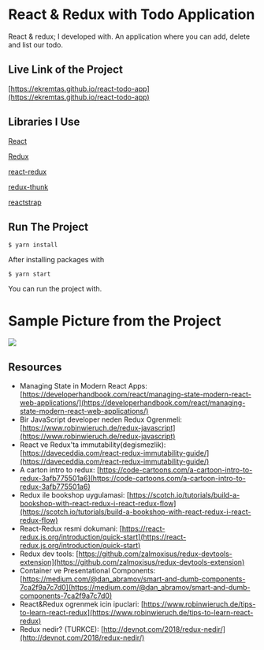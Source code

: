 # React & Redux with Todo Application 
React & redux; I developed with. An application where you can add, delete and list our todo.

## Live Link of the Project

[https://ekremtas.github.io/react-todo-app](https://ekremtas.github.io/react-todo-app)

## Libraries I Use
[React](https://www.npmjs.com/package/react)

[Redux](https://www.npmjs.com/package/redux)

[react-redux](https://www.npmjs.com/package/react-redux)

[redux-thunk](https://www.npmjs.com/package/redux-thunk)

[reactstrap](https://www.npmjs.com/package/reactstrap)

## Run The Project
```
$ yarn install
```
After installing packages with

```
$ yarn start
```
You can run the project with.

# Sample Picture from the Project
![](images/project_photo_1.png)

## Resources

-   Managing State in Modern React Apps:  [https://developerhandbook.com/react/managing-state-modern-react-web-applications/](https://developerhandbook.com/react/managing-state-modern-react-web-applications/)
-   Bir JavaScript developer neden Redux Ogrenmeli:  [https://www.robinwieruch.de/redux-javascript](https://www.robinwieruch.de/redux-javascript)
-   React ve Redux'ta immutability(degismezlik):  [https://daveceddia.com/react-redux-immutability-guide/](https://daveceddia.com/react-redux-immutability-guide/)
-   A carton intro to redux:  [https://code-cartoons.com/a-cartoon-intro-to-redux-3afb775501a6](https://code-cartoons.com/a-cartoon-intro-to-redux-3afb775501a6)
-   Redux ile bookshop uygulamasi:  [https://scotch.io/tutorials/build-a-bookshop-with-react-redux-i-react-redux-flow](https://scotch.io/tutorials/build-a-bookshop-with-react-redux-i-react-redux-flow)
-   React-Redux resmi dokumani:  [https://react-redux.js.org/introduction/quick-start](https://react-redux.js.org/introduction/quick-start)
-   Redux dev tools:  [https://github.com/zalmoxisus/redux-devtools-extension](https://github.com/zalmoxisus/redux-devtools-extension)
-   Container ve Presentational Components:  [https://medium.com/@dan_abramov/smart-and-dumb-components-7ca2f9a7c7d0](https://medium.com/@dan_abramov/smart-and-dumb-components-7ca2f9a7c7d0)
-   React&Redux ogrenmek icin ipuclari:  [https://www.robinwieruch.de/tips-to-learn-react-redux](https://www.robinwieruch.de/tips-to-learn-react-redux)
-   Redux nedir? (TURKCE):  [http://devnot.com/2018/redux-nedir/](http://devnot.com/2018/redux-nedir/)

